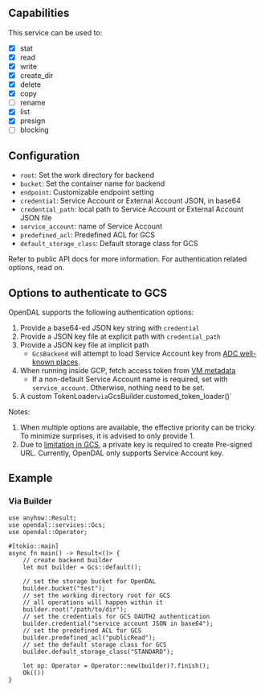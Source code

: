 ## Capabilities

This service can be used to:

- [x] stat
- [x] read
- [x] write
- [x] create_dir
- [x] delete
- [x] copy
- [ ] rename
- [x] list
- [x] presign
- [ ] blocking

## Configuration

- `root`: Set the work directory for backend
- `bucket`: Set the container name for backend
- `endpoint`: Customizable endpoint setting
- `credential`: Service Account or External Account JSON, in base64
- `credential_path`: local path to Service Account or External Account JSON file
- `service_account`: name of Service Account
- `predefined_acl`: Predefined ACL for GCS
- `default_storage_class`: Default storage class for GCS

Refer to public API docs for more information. For authentication related options, read on.

## Options to authenticate to GCS

OpenDAL supports the following authentication options:

1. Provide a base64-ed JSON key string with `credential`
2. Provide a JSON key file at explicit path with `credential_path`
3. Provide a JSON key file at implicit path
    - `GcsBackend` will attempt to load Service Account key from [ADC well-known places](https://cloud.google.com/docs/authentication/application-default-credentials).
4. When running inside GCP, fetch access token from [VM metadata](https://cloud.google.com/docs/authentication/rest#metadata-server)
    - If a non-default Service Account name is required, set with `service_account`. Otherwise, nothing need to be set.
5. A custom TokenLoader` via `GcsBuilder.customed_token_loader()`

Notes:

1. When multiple options are available, the effective priority can be tricky. To minimize surprises, it is advised to only provide 1.
2. Due to [limitation in GCS](https://cloud.google.com/storage/docs/authentication/signatures#signing-process), a private key is required to create Pre-signed URL. Currently, OpenDAL only supports Service Account key.

## Example

### Via Builder

```rust,no_run
use anyhow::Result;
use opendal::services::Gcs;
use opendal::Operator;

#[tokio::main]
async fn main() -> Result<()> {
    // create backend builder
    let mut builder = Gcs::default();

    // set the storage bucket for OpenDAL
    builder.bucket("test");
    // set the working directory root for GCS
    // all operations will happen within it
    builder.root("/path/to/dir");
    // set the credentials for GCS OAUTH2 authentication
    builder.credential("service account JSON in base64");
    // set the predefined ACL for GCS
    builder.predefined_acl("publicRead");
    // set the default storage class for GCS
    builder.default_storage_class("STANDARD");

    let op: Operator = Operator::new(builder)?.finish();
    Ok(())
}
```
